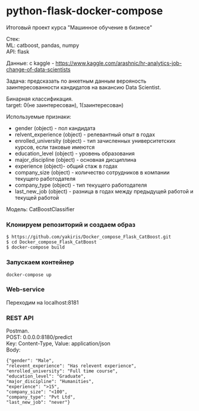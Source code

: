 # python-flask-docker-compose  
Итоговый проект курса "Машинное обучение в бизнесе"  

Стек:  
ML: catboost, pandas, numpy  
API: flask  

Данные: с kaggle - https://www.kaggle.com/arashnic/hr-analytics-job-change-of-data-scientists  

Задача: предсказать по анкетным данным верояность заинтересованности кандидатов на вакансию Data Scientist.  

Бинарная классификация.  
target: 0(не заинтересован), 1(заинтересован)  

Используемые признаки:  

- gender (object) - пол кандидата  
- relvent_experience (object) - релевантный опыт в годах  
- enrolled_university (object) - тип зачисленных университетских курсов, если таковые имеются   
- education_level (object) - уровень образования  
- major_discipline (object) - основная дисциплина  
- experience (object)- общий стаж в годах  
- company_size (object) - количество сотрудников в компании текущего работодателя  
- company_type (object) - тип текущего работодателя  
- last_new_job (object) - разница в годах между предыдущей работой и текущей работой  

Модель: CatBoostClassifier  

### Клонируем репозиторий и создаем образ  
```
$ https://github.com/yakiris/Docker_compose_Flask_CatBoost.git
$ cd Docker_compose_Flask_CatBoost  
$ docker-compose build  
```
### Запускаем контейнер
```
docker-compose up
```

### Web-service
Переходим на localhost:8181

### REST API
Postman.  
POST: 0.0.0.0:8180/predict  
Key: Content-Type, Value: application/json  
Body:  
```
{"gender": "Male",  
"relevent_experience": "Has relevent experience",  
"enrolled_university": "Full time course",  
"education_level": "Graduate",  
"major_discipline": "Humanities",  
"experience": ">15",  
"company_size": "<100",  
"company_type": "Pvt Ltd",  
"last_new_job": "never"}
```